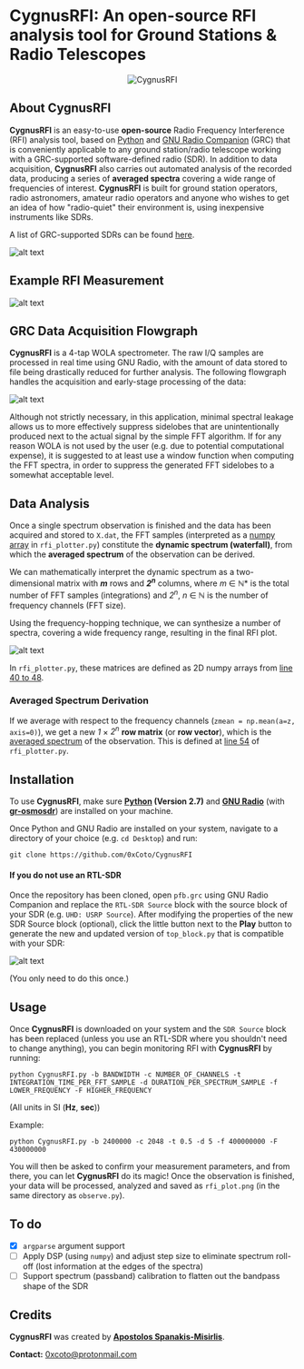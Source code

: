 # CygnusRFI: An open-source RFI analysis tool for Ground Stations & Radio Telescopes
<p align="center">
  <img src="https://i.imgur.com/KvVmrhf.png?raw=true" alt="CygnusRFI"/>
</p>

## About CygnusRFI
**CygnusRFI** is an easy-to-use **open-source** Radio Frequency Interference (RFI) analysis tool, based on [Python](https://www.python.org) and [GNU Radio Companion](https://wiki.gnuradio.org/index.php/GNURadioCompanion) (GRC) that is conveniently applicable to any ground station/radio telescope working with a GRC-supported software-defined radio (SDR). In addition to data acquisition, **CygnusRFI** also carries out automated analysis of the recorded data, producing a series of **averaged spectra** covering a wide range of frequencies of interest. **CygnusRFI** is built for ground station operators, radio astronomers, amateur radio operators and anyone who wishes to get an idea of how "radio-quiet" their environment is, using inexpensive instruments like SDRs.

A list of GRC-supported SDRs can be found [here](https://wiki.gnuradio.org/index.php/Hardware).

![alt text](https://i.imgur.com/iOfr1u3.png)

## Example RFI Measurement
![alt text](https://i.imgur.com/LOeADlg.png "Example Measurement")

## GRC Data Acquisition Flowgraph
**CygnusRFI** is a 4-tap WOLA spectrometer. The raw I/Q samples are processed in real time using GNU Radio, with the amount of data stored to file being drastically reduced for further analysis. The following flowgraph handles the acquisition and early-stage processing of the data:

![alt text](https://i.imgur.com/2Xp8qnZ.png "Data Acquisition Flowgraph")

Although not strictly necessary, in this application, minimal spectral leakage allows us to more effectively suppress sidelobes that are unintentionally produced next to the actual signal by the simple FFT algorithm. If for any reason WOLA is not used by the user (e.g. due to potential computational expense), it is suggested to at least use a window function when computing the FFT spectra, in order to suppress the generated FFT sidelobes to a somewhat acceptable level.


## Data Analysis
Once a single spectrum observation is finished and the data has been acquired and stored to `X.dat`, the FFT samples (interpreted as a [numpy array](https://docs.scipy.org/doc/numpy/reference/generated/numpy.array.html) in `rfi_plotter.py`) constitute the **dynamic spectrum (waterfall)**, from which the **averaged spectrum** of the observation can be derived.

We can mathematically interpret the dynamic spectrum as a two-dimensional matrix with ***m*** rows and ***2<sup>n</sup>*** columns, where *m* ∈ ℕ\* is the total number of FFT samples (integrations) and *2<sup>n</sup>*, *n* ∈ ℕ is the number of frequency channels (FFT size).

Using the frequency-hopping technique, we can synthesize a number of spectra, covering a wide frequency range, resulting in the final RFI plot.

![alt text](https://i.imgur.com/lSlXbXq.png)

In `rfi_plotter.py`, these matrices are defined as 2D numpy arrays from [line 40 to 48](https://github.com/0xCoto/CygnusRFI/blob/master/rfi_plotter.py#L40-L48).

### Averaged Spectrum Derivation
If we average with respect to the frequency channels (`zmean = np.mean(a=z, axis=0)`), we get a new *1* × *2<sup>n</sup>* **row matrix** (or **row vector**), which is the <ins>averaged spectrum</ins> of the observation. This is defined at [line 54](https://github.com/0xCoto/CygnusRFI/blob/master/rfi_plotter.py#L54) of `rfi_plotter.py`.

## Installation
To use **CygnusRFI**, make sure **[Python](https://www.python.org/) (Version 2.7)** and **[GNU Radio](https://wiki.gnuradio.org/index.php/InstallingGR)** (with **[gr-osmosdr](https://osmocom.org/projects/gr-osmosdr/wiki)**) are installed on your machine.

Once Python and GNU Radio are installed on your system, navigate to a directory of your choice (e.g. `cd Desktop`) and run:

```
git clone https://github.com/0xCoto/CygnusRFI
```

#### If you do not use an RTL-SDR
Once the repository has been cloned, open `pfb.grc` using GNU Radio Companion and replace the `RTL-SDR Source` block with the  source block of your SDR (e.g. `UHD: USRP Source`). After modifying the properties of the new SDR Source block (optional), click the little button next to the **Play** button to generate the new and updated version of `top_block.py` that is compatible with your SDR:

![alt text](https://i.imgur.com/F16haLm.png)

(You only need to do this once.)

## Usage
Once **CygnusRFI** is downloaded on your system and the `SDR Source` block has been replaced (unless you use an RTL-SDR where you shouldn't need to change anything), you can begin monitoring RFI with **CygnusRFI** by running:

```
python CygnusRFI.py -b BANDWIDTH -c NUMBER_OF_CHANNELS -t INTEGRATION_TIME_PER_FFT_SAMPLE -d DURATION_PER_SPECTRUM_SAMPLE -f LOWER_FREQUENCY -F HIGHER_FREQUENCY
```
(All units in SI (**Hz**, **sec**))

Example:
```
python CygnusRFI.py -b 2400000 -c 2048 -t 0.5 -d 5 -f 400000000 -F 430000000
```

You will then be asked to confirm your measurement parameters, and from there, you can let **CygnusRFI** do its magic! Once the observation is finished, your data will be processed, analyzed and saved as `rfi_plot.png` (in the same directory as `observe.py`).

## To do
- [x] `argparse` argument support
- [ ] Apply DSP (using `numpy`) and adjust step size to eliminate spectrum roll-off (lost information at the edges of the spectra)
- [ ] Support spectrum (passband) calibration to flatten out the bandpass shape of the SDR

## Credits
**CygnusRFI** was created by **[Apostolos Spanakis-Misirlis](https://www.github.com/0xCoto/)**.

**Contact:** [0xcoto@protonmail.com](mailto:0xcoto@protonmail.com)

